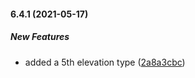 #### 6.4.1 (2021-05-17)

##### New Features

*  added a 5th elevation type ([2a8a3cbc](https://github.com/IgorSzyporyn/storybook-facelift/commit/2a8a3cbc0ccacc25a1e220d138f1e755308212cc))

